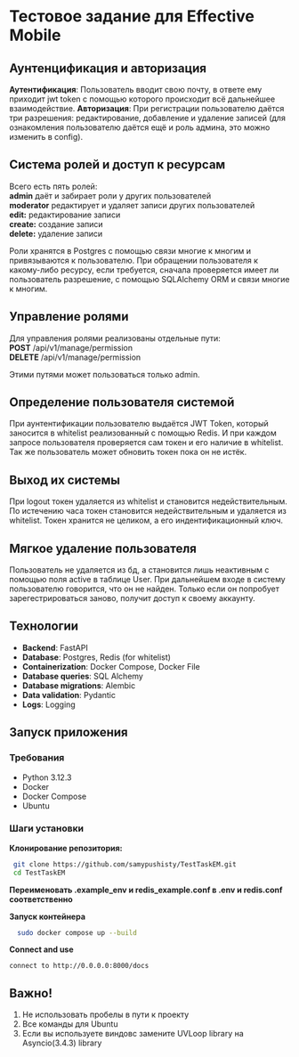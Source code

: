 # Тестовое задание для Effective Mobile

## Аунтенцификация и авторизация

**Аутентификация**: Пользователь вводит свою почту, в ответе ему приходит jwt token с помощью которого происходит всё дальнейшее взаимодействие.
**Авторизация**: При регистрации пользователю даётся три разрешения: редактирование, добавление и удаление записей (для ознакомления пользователю даётся ещё и роль админа, это можно изменить в config).

## Система ролей и доступ к ресурсам

Всего есть пять ролей:  
**admin** даёт и забирает роли у других пользователей  
**moderator** редактирует и удаляет записи других пользователей  
**edit:** редактирование записи  
**create:** создание записи  
**delete:** удаление записи  

Роли хранятся в Postgres с помощью связи многие к многим и привязываются к пользователю.
При обращении пользователя к какому-либо ресурсу, если требуется, сначала проверяется имеет ли пользователь разрешение,
с помощью SQLAlchemy ORM и связи многие к многим.

## Управление ролями

Для управления ролями реализованы отдельные пути:  
**POST** /api/v1/manage/permission  
**DELETE** /api/v1/manage/permission  

Этими путями может пользоваться только admin.

## Определение пользователя системой

При аунтентификации пользователю выдаётся JWT Token, который заносится в whitelist реализованный с помощью Redis.
И при каждом запросе пользователя проверяется сам токен и его наличие в whitelist.
Так же пользователь может обновить токен пока он не истёк.

## Выход их системы

При logout токен удаляется из whitelist и становится недействительным.
По истечению часа токен становится недействительным и удаляется из whitelist.
Токен хранится не целиком, а его индентификационный ключ.

## Мягкое удаление пользователя

Пользователь не удаляется из бд, а становится лишь неактивным с помощью поля active в таблице User.
При дальнейшем входе в систему пользователю говорится, что он не найден.
Только если он попробует зарегестрироваться заново, получит доступ к своему аккаунту. 

## Технологии

- **Backend**: FastAPI
- **Database**: Postgres, Redis (for whitelist)
- **Containerization**: Docker Compose, Docker File
- **Database queries**: SQL Alchemy
- **Database migrations**: Alembic
- **Data validation**: Pydantic
- **Logs**: Logging
  
## Запуск приложения

### Требования

- Python 3.12.3
- Docker
- Docker Compose
- Ubuntu
  
### Шаги установки

**Клонирование репозитория:**

   ```bash
    git clone https://github.com/samypushisty/TestTaskEM.git
    cd TestTaskEM
  ```
**Переименовать .example_env и redis_example.conf в .env и redis.conf соответственно**

**Запуск контейнера**

   ```bash
     sudo docker compose up --build
   ```

**Connect and use**

    connect to http://0.0.0.0:8000/docs
    
## Важно!
1. Не использовать пробелы в пути к проекту
2. Все команды для Ubuntu
3. Если вы используете виндовс замените UVLoop library на Asyncio(3.4.3) library

